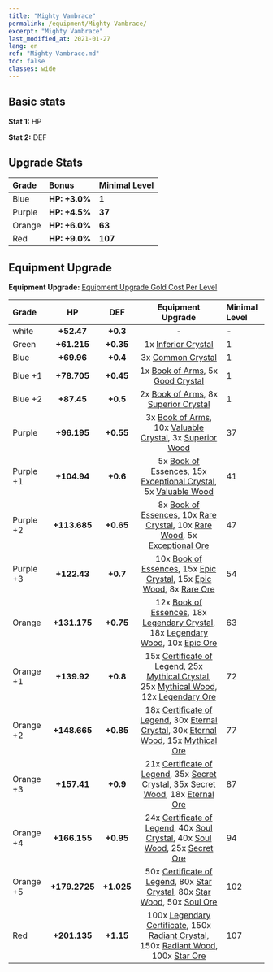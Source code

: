 ```yaml
---
title: "Mighty Vambrace"
permalink: /equipment/Mighty Vambrace/
excerpt: "Mighty Vambrace"
last_modified_at: 2021-01-27
lang: en
ref: "Mighty Vambrace.md"
toc: false
classes: wide
---
```


## Basic stats
 **Stat 1:** HP

 **Stat 2:** DEF

## Upgrade Stats

  |     Grade    |   Bonus | Minimal Level | 
  |:-------------|:--------|:--------------| 
  | Blue | **HP: +3.0%** | **1** | 
  | Purple | **HP: +4.5%** | **37** | 
  | Orange | **HP: +6.0%** | **63** | 
  | Red | **HP: +9.0%** | **107** | 


## Equipment Upgrade
 **Equipment Upgrade:** [Equipment Upgrade Gold Cost Per Level](/equipment/EquipmentUpgradeCostPerLevel/) 

  |          Grade      | HP | DEF | Equipment Upgrade | Minimal Level |
  |:--------------------|:---------:|:---------:|:----------------:|:--------------|
  | white | **+52.47** | **+0.3** | - | - |
  | Green | **+61.215** | **+0.35** | 1x [ Inferior Crystal](/Items/mat_45/) | 1 |
  | Blue | **+69.96** | **+0.4** | 3x [ Common Crystal](/Items/mat_85/) | 1 |
  | Blue +1 | **+78.705** | **+0.45** | 1x [ Book of Arms](/Items/mat_32/), 5x [ Good Crystal](/Items/mat_16/) | 1 |
  | Blue +2 | **+87.45** | **+0.5** | 2x [ Book of Arms](/Items/mat_71/), 8x [ Superior Crystal](/Items/mat_56/) | 1 |
  | Purple | **+96.195** | **+0.55** | 3x [ Book of Arms](/Items/mat_6/), 10x [ Valuable Crystal](/Items/mat_95/), 3x [ Superior Wood](/Items/mat_28/) | 37 |
  | Purple +1 | **+104.94** | **+0.6** | 5x [ Book of Essences](/Items/mat_44/), 15x [ Exceptional Crystal](/Items/mat_33/), 5x [ Valuable Wood](/Items/mat_43/) | 41 |
  | Purple +2 | **+113.685** | **+0.65** | 8x [ Book of Essences](/Items/mat_84/), 10x [ Rare Crystal](/Items/mat_68/), 10x [ Rare Wood](/Items/mat_14/), 5x [ Exceptional Ore](/Items/mat_67/) | 47 |
  | Purple +3 | **+122.43** | **+0.7** | 10x [ Book of Essences](/Items/mat_20/), 15x [ Epic Crystal](/Items/mat_5/), 15x [ Epic Wood](/Items/mat_57/), 8x [ Rare Ore](/Items/mat_2/) | 54 |
  | Orange | **+131.175** | **+0.75** | 12x [ Book of Essences](/Items/mat_60/), 18x [ Legendary Crystal](/Items/mat_48/), 18x [ Legendary Wood](/Items/mat_93/), 10x [ Epic Ore](/Items/mat_42/) | 63 |
  | Orange +1 | **+139.92** | **+0.8** | 15x [ Certificate of Legend](/Items/mat_96/), 25x [ Mythical Crystal](/Items/mat_61/), 25x [ Mythical Wood](/Items/mat_9/), 12x [ Legendary Ore](/Items/mat_81/) | 72 |
  | Orange +2 | **+148.665** | **+0.85** | 18x [ Certificate of Legend](/Items/mat_25/), 30x [ Eternal Crystal](/Items/mat_19/), 30x [ Eternal Wood](/Items/mat_75/), 15x [ Mythical Ore](/Items/mat_23/) | 77 |
  | Orange +3 | **+157.41** | **+0.9** | 21x [ Certificate of Legend](/Items/mat_38/), 35x [ Secret Crystal](/Items/mat_51/), 35x [ Secret Wood](/Items/mat_87/), 18x [ Eternal Ore](/Items/mat_36/) | 87 |
  | Orange +4 | **+166.155** | **+0.95** | 24x [ Certificate of Legend](/Items/mat_100/), 40x [ Soul Crystal](/Items/mat_64/), 40x [ Soul Wood](/Items/mat_49/), 25x [ Secret Ore](/Items/mat_99/) | 94 |
  | Orange +5 | **+179.2725** | **+1.025** | 50x [ Certificate of Legend](/Items/mat_11/), 80x [ Star Crystal](/Items/mat_26/), 80x [ Star Wood](/Items/mat_63/), 50x [ Soul Ore](/Items/mat_8/) | 102 |
  | Red | **+201.135** | **+1.15** | 100x [ Legendary Certificate](/Items/mat_76/), 150x [ Radiant Crystal](/Items/mat_37/), 150x [ Radiant Wood](/Items/mat_21/), 100x [ Star Ore](/Items/mat_72/) | 107 |

